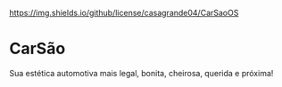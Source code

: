 https://img.shields.io/github/license/casagrande04/CarSaoOS


# CarSão

Sua estética automotiva mais legal, bonita, cheirosa, querida e próxima!

 
